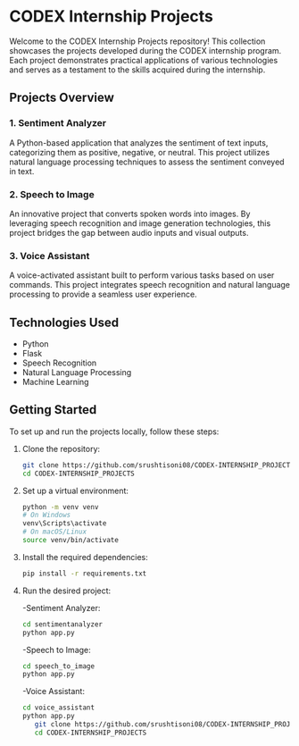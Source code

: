 # CODEX Internship Projects

Welcome to the CODEX Internship Projects repository! This collection showcases the projects developed during the CODEX internship program. Each project demonstrates practical applications of various technologies and serves as a testament to the skills acquired during the internship.

## Projects Overview

### 1. Sentiment Analyzer
A Python-based application that analyzes the sentiment of text inputs, categorizing them as positive, negative, or neutral. This project utilizes natural language processing techniques to assess the sentiment conveyed in text.

### 2. Speech to Image
An innovative project that converts spoken words into images. By leveraging speech recognition and image generation technologies, this project bridges the gap between audio inputs and visual outputs.

### 3. Voice Assistant
A voice-activated assistant built to perform various tasks based on user commands. This project integrates speech recognition and natural language processing to provide a seamless user experience.

## Technologies Used

- Python
- Flask
- Speech Recognition
- Natural Language Processing
- Machine Learning

## Getting Started

To set up and run the projects locally, follow these steps:

1. Clone the repository:

   ```bash
   git clone https://github.com/srushtisoni08/CODEX-INTERNSHIP_PROJECTS.git
   cd CODEX-INTERNSHIP_PROJECTS
   ```

2. Set up a virtual environment:
   
   ```bash
   python -m venv venv
   # On Windows
   venv\Scripts\activate
   # On macOS/Linux
   source venv/bin/activate
   ```

3. Install the required dependencies:
   ```bash
   pip install -r requirements.txt
   ```

4. Run the desired project:

   -Sentiment Analyzer:
      ```bash
      cd sentimentanalyzer
      python app.py
      ```

   -Speech to Image:
      ```bash
      cd speech_to_image
      python app.py
      ```

   -Voice Assistant:
      ```bash
      cd voice_assistant
      python app.py
         git clone https://github.com/srushtisoni08/CODEX-INTERNSHIP_PROJECTS.git
         cd CODEX-INTERNSHIP_PROJECTS
      ```
